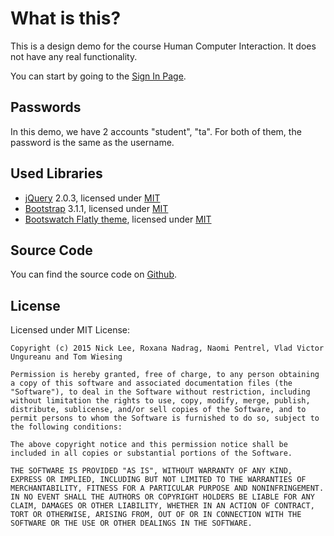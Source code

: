 # What is this?

This is a design demo for the course Human Computer Interaction. It does not have any real functionality.

You can start by going to the [Sign In Page](pages/login/start).

## Passwords

In this demo, we have 2 accounts "student", "ta". For both of them, the password is the same as the username.

## Used Libraries

* [jQuery](http://jquery.com/) 2.0.3, licensed under [MIT](https://jquery.org/license/)
* [Bootstrap](http://getbootstrap.com/) 3.1.1, licensed under [MIT](https://github.com/twbs/bootstrap/blob/master/LICENSE)
* [Bootswatch Flatly theme](http://bootswatch.com/flatly/), licensed under [MIT](https://github.com/thomaspark/bootswatch/blob/gh-pages/LICENSE)

## Source Code
You can find the source code on [Github](https://github.com/tkw1536/HCI_Grader).
## License  

Licensed under MIT License:

```
Copyright (c) 2015 Nick Lee, Roxana Nadrag, Naomi Pentrel, Vlad Victor Ungureanu and Tom Wiesing

Permission is hereby granted, free of charge, to any person obtaining a copy of this software and associated documentation files (the "Software"), to deal in the Software without restriction, including without limitation the rights to use, copy, modify, merge, publish, distribute, sublicense, and/or sell copies of the Software, and to permit persons to whom the Software is furnished to do so, subject to the following conditions:

The above copyright notice and this permission notice shall be included in all copies or substantial portions of the Software.

THE SOFTWARE IS PROVIDED "AS IS", WITHOUT WARRANTY OF ANY KIND, EXPRESS OR IMPLIED, INCLUDING BUT NOT LIMITED TO THE WARRANTIES OF MERCHANTABILITY, FITNESS FOR A PARTICULAR PURPOSE AND NONINFRINGEMENT. IN NO EVENT SHALL THE AUTHORS OR COPYRIGHT HOLDERS BE LIABLE FOR ANY CLAIM, DAMAGES OR OTHER LIABILITY, WHETHER IN AN ACTION OF CONTRACT, TORT OR OTHERWISE, ARISING FROM, OUT OF OR IN CONNECTION WITH THE SOFTWARE OR THE USE OR OTHER DEALINGS IN THE SOFTWARE.
```
